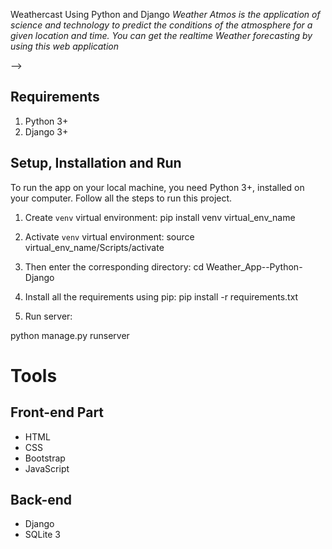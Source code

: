 Weathercast Using Python and Django 
*Weather Atmos is the application of science and technology to predict the conditions of the atmosphere for a given location and time. You can get the realtime Weather forecasting by using this web application*


-->

## Requirements
1.  Python 3+
2.  Django 3+

## Setup, Installation and Run

To run the app on your local machine, you need Python 3+, installed on your computer. Follow all the steps to run this project.
   
1.  Create `venv` virtual environment:
pip install venv virtual_env_name

    
2.  Activate `venv` virtual environment:
source virtual_env_name/Scripts/activate


4. Then enter the corresponding directory:
cd Weather_App--Python-Django
    
5. Install all the requirements using pip:
pip install -r requirements.txt


6.	Run server:

python manage.py runserver


# Tools
## Front-end Part
* HTML
* CSS
* Bootstrap
* JavaScript
## Back-end
* Django
* SQLite 3



